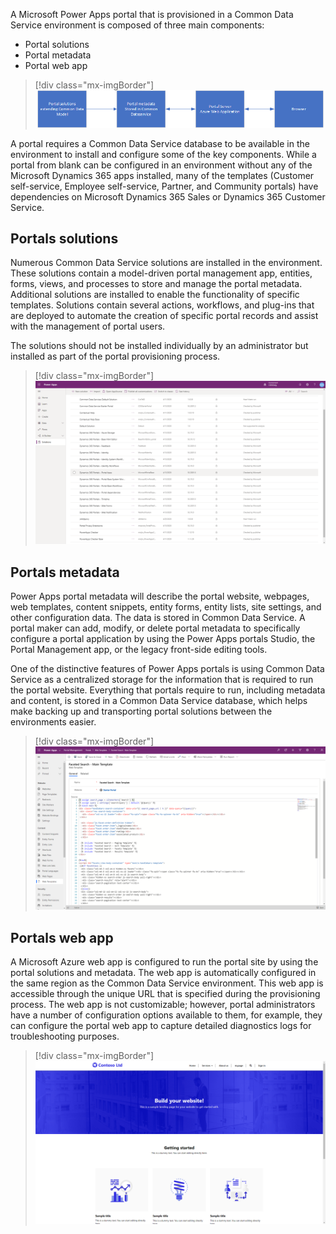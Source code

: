 A Microsoft Power Apps portal that is provisioned in a Common Data Service environment is composed of three main components:

- Portal solutions
- Portal metadata
- Portal web app

> [!div class="mx-imgBorder"]
> [![Portal Architecture](../media/1-portal-architecture-c.png)](../media/1-portal-architecture-c.png#lightbox)

A portal requires a Common Data Service database to be available in the environment to install and configure some of the key components. While a portal from blank can be configured in an environment without any of the Microsoft Dynamics 365 apps installed, many of the templates (Customer self-service, Employee self-service, Partner, and Community portals) have dependencies on Microsoft Dynamics 365 Sales or Dynamics 365 Customer Service.

## Portals solutions

Numerous Common Data Service solutions are installed in the environment. These solutions contain a model-driven portal management app, entities, forms, views, and processes to store and manage the portal metadata. Additional solutions are installed to enable the functionality of specific templates. Solutions contain several actions, workflows, and plug-ins that are deployed to automate the creation of specific portal records and assist with the management of portal users.

The solutions should not be installed individually by an administrator but installed as part of the portal provisioning process.

> [!div class="mx-imgBorder"]
> [![Portal Solutions](../media/1-portal-solutions-ss.png)](../media/1-portal-solutions-ss.png#lightbox)

## Portals metadata

Power Apps portal metadata will describe the portal website, webpages, web templates, content snippets, entity forms, entity lists, site settings, and other configuration data. The data is stored in Common Data Service. A portal maker can add, modify, or delete portal metadata to specifically configure a portal application by using the Power Apps portals Studio, the Portal Management app, or the legacy front-side editing tools.

One of the distinctive features of Power Apps portals is using Common Data Service as a centralized storage for the information that is required to run the portal website. Everything that portals require to run, including metadata and content, is stored in a Common Data Service database, which helps make backing up and transporting portal solutions between the environments easier.

> [!div class="mx-imgBorder"]
> [![main template metadata](../media/1-portal-metadata-ss.png)](../media/1-portal-metadata-ss.png#lightbox)

## Portals web app

A Microsoft Azure web app is configured to run the portal site by using the portal solutions and metadata. The web app is automatically configured in the same region as the Common Data Service environment. This web app is accessible through the unique URL that is specified during the provisioning process. The web app is not customizable; however, portal administrators have a number of configuration options available to them, for example, they can configure the portal web app to capture detailed diagnostics logs for troubleshooting purposes.

> [!div class="mx-imgBorder"]
> [![portals web app](../media/1-portal-server-ss.png)](../media/1-portal-server-ss.png#lightbox)

